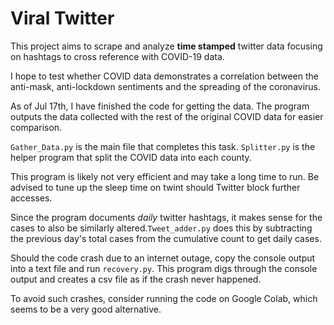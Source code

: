 # **Viral Twitter**
This project aims to scrape and analyze **time stamped** twitter data focusing on hashtags to 
cross reference with COVID-19 data.

I hope to test whether COVID data demonstrates a correlation between the anti-mask, anti-lockdown
sentiments and the spreading of the coronavirus.

As of Jul 17th, I have finished the code for getting the data. The program outputs the data
collected with the rest of the original COVID data for easier comparison.

`Gather_Data.py` is the main file that completes this task. `Splitter.py` is the helper program that
split the COVID data into each county.

This program is likely not very efficient and may take a long time to run. Be advised to tune
up the sleep time on twint should Twitter block further accesses.

Since the program documents _daily_ twitter hashtags, it makes sense for the cases to also be
similarly altered.`Tweet_adder.py` does this by subtracting the previous day's total cases
from the cumulative count to get daily cases.

Should the code crash due to an internet outage, copy the console output into a text file and 
run `recovery.py`. This program digs through the console output and creates a csv file as if
the crash never happened. 

To avoid such crashes, consider running the code on Google Colab, which seems to be a very
 good alternative.